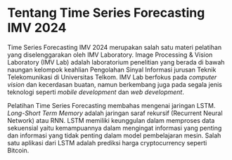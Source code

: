 # Tentang Time Series Forecasting IMV 2024

Time Series Forecasting IMV 2024 merupakan salah satu materi pelatihan yang diselenggarakan oleh IMV Laboratory. Image Processing & Vision Laboratory (IMV Lab) adalah laboratorium penelitian yang berada di bawah naungan kelompok keahlian Pengolahan Sinyal Informasi jurusan Teknik Telekomunikasi di Universitas Telkom. IMV Lab berfokus pada *computer vision* dan kecerdasan buatan, namun berkembang juga pada segala jenis teknologi seperti *mobile development* dan *web development*.

Pelatihan Time Series Forecasting membahas mengenai jaringan LSTM. *Long-Short Term Memory* adalah jaringan saraf rekursif (Recurrent Neural Network) atau RNN. LSTM memiliki keunggulan dalam memproses data sekuensial yaitu kemampuannya dalam mengingat informasi yang penting dan informasi yang tidak penting dalam model pembelajaran mesin. Salah satu aplikasi dari LSTM adalah prediksi harga cryptocurrency seperti Bitcoin.
